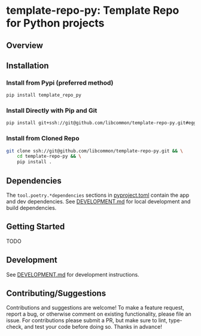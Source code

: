 # template-repo-py: Template Repo for Python projects

## Overview

## Installation

### Install from Pypi (preferred method)

```bash
pip install template_repo_py
```

### Install Directly with Pip and Git

```bash
pip install git+ssh://git@github.com/libcommon/template-repo-py.git#egg=template-repo-py&subdirectory=src
```

### Install from Cloned Repo

```bash
git clone ssh://git@github.com/libcommon/template-repo-py.git && \
    cd template-repo-py && \
    pip install .
```

## Dependencies

The `tool.poetry.*dependencies` sections in [pyproject.toml](pyproject.toml) contain the app and dev dependencies.
See [DEVELOPMENT.md](DEVELOPMENT.md) for local development and build dependencies.

## Getting Started

TODO

## Development

See [DEVELOPMENT.md](DEVELOPMENT.md) for development instructions.

## Contributing/Suggestions

Contributions and suggestions are welcome! To make a feature request, report a bug, or otherwise comment on existing
functionality, please file an issue. For contributions please submit a PR, but make sure to lint, type-check, and test
your code before doing so. Thanks in advance!

